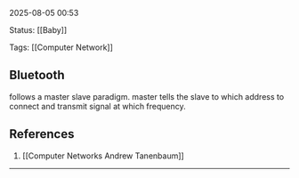 2025-08-05 00:53

Status: [[Baby]]

Tags: [[Computer Network]]

## Bluetooth

follows a master slave paradigm.
master tells the slave to which address to connect and transmit signal at which frequency.


## References

1. [[Computer Networks Andrew Tanenbaum]]


---

